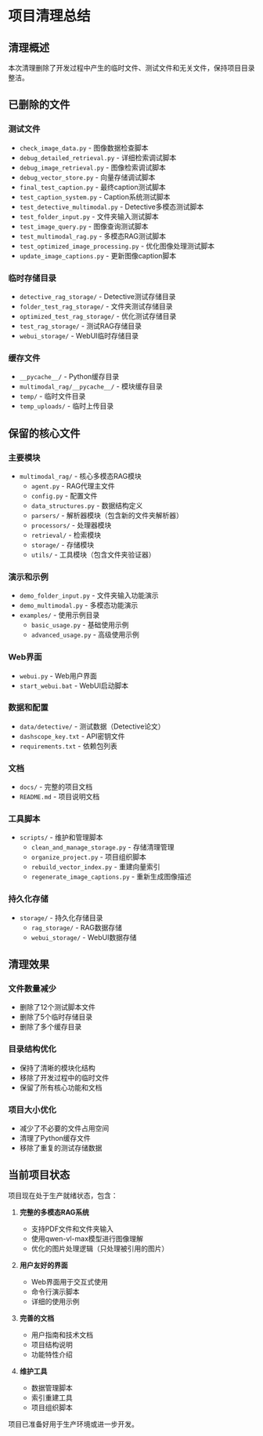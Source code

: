 # 项目清理总结

## 清理概述

本次清理删除了开发过程中产生的临时文件、测试文件和无关文件，保持项目目录整洁。

## 已删除的文件

### 测试文件
- `check_image_data.py` - 图像数据检查脚本
- `debug_detailed_retrieval.py` - 详细检索调试脚本
- `debug_image_retrieval.py` - 图像检索调试脚本
- `debug_vector_store.py` - 向量存储调试脚本
- `final_test_caption.py` - 最终caption测试脚本
- `test_caption_system.py` - Caption系统测试脚本
- `test_detective_multimodal.py` - Detective多模态测试脚本
- `test_folder_input.py` - 文件夹输入测试脚本
- `test_image_query.py` - 图像查询测试脚本
- `test_multimodal_rag.py` - 多模态RAG测试脚本
- `test_optimized_image_processing.py` - 优化图像处理测试脚本
- `update_image_captions.py` - 更新图像caption脚本

### 临时存储目录
- `detective_rag_storage/` - Detective测试存储目录
- `folder_test_rag_storage/` - 文件夹测试存储目录
- `optimized_test_rag_storage/` - 优化测试存储目录
- `test_rag_storage/` - 测试RAG存储目录
- `webui_storage/` - WebUI临时存储目录

### 缓存文件
- `__pycache__/` - Python缓存目录
- `multimodal_rag/__pycache__/` - 模块缓存目录
- `temp/` - 临时文件目录
- `temp_uploads/` - 临时上传目录

## 保留的核心文件

### 主要模块
- `multimodal_rag/` - 核心多模态RAG模块
  - `agent.py` - RAG代理主文件
  - `config.py` - 配置文件
  - `data_structures.py` - 数据结构定义
  - `parsers/` - 解析器模块（包含新的文件夹解析器）
  - `processors/` - 处理器模块
  - `retrieval/` - 检索模块
  - `storage/` - 存储模块
  - `utils/` - 工具模块（包含文件夹验证器）

### 演示和示例
- `demo_folder_input.py` - 文件夹输入功能演示
- `demo_multimodal.py` - 多模态功能演示
- `examples/` - 使用示例目录
  - `basic_usage.py` - 基础使用示例
  - `advanced_usage.py` - 高级使用示例

### Web界面
- `webui.py` - Web用户界面
- `start_webui.bat` - WebUI启动脚本

### 数据和配置
- `data/detective/` - 测试数据（Detective论文）
- `dashscope_key.txt` - API密钥文件
- `requirements.txt` - 依赖包列表

### 文档
- `docs/` - 完整的项目文档
- `README.md` - 项目说明文档

### 工具脚本
- `scripts/` - 维护和管理脚本
  - `clean_and_manage_storage.py` - 存储清理管理
  - `organize_project.py` - 项目组织脚本
  - `rebuild_vector_index.py` - 重建向量索引
  - `regenerate_image_captions.py` - 重新生成图像描述

### 持久化存储
- `storage/` - 持久化存储目录
  - `rag_storage/` - RAG数据存储
  - `webui_storage/` - WebUI数据存储

## 清理效果

### 文件数量减少
- 删除了12个测试脚本文件
- 删除了5个临时存储目录
- 删除了多个缓存目录

### 目录结构优化
- 保持了清晰的模块化结构
- 移除了开发过程中的临时文件
- 保留了所有核心功能和文档

### 项目大小优化
- 减少了不必要的文件占用空间
- 清理了Python缓存文件
- 移除了重复的测试存储数据

## 当前项目状态

项目现在处于生产就绪状态，包含：

1. **完整的多模态RAG系统**
   - 支持PDF文件和文件夹输入
   - 使用qwen-vl-max模型进行图像理解
   - 优化的图片处理逻辑（只处理被引用的图片）

2. **用户友好的界面**
   - Web界面用于交互式使用
   - 命令行演示脚本
   - 详细的使用示例

3. **完善的文档**
   - 用户指南和技术文档
   - 项目结构说明
   - 功能特性介绍

4. **维护工具**
   - 数据管理脚本
   - 索引重建工具
   - 项目组织脚本

项目已准备好用于生产环境或进一步开发。
